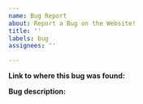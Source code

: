 ```yaml
---
name: Bug Report
about: Report a Bug on the Website!
title: ''
labels: bug
assignees: ''

---
```


<!-- The page where the bug was found. -->
<!-- For example, https://quacky.xyz/partner -->
**Link to where this bug was found:**

<!-- Describe what is going wrong with the site and how we can fix it -->
<!-- For example, the page color is blue, not red -->
**Bug description:**

<!-- If any additional information is neccessary, put it below -->
